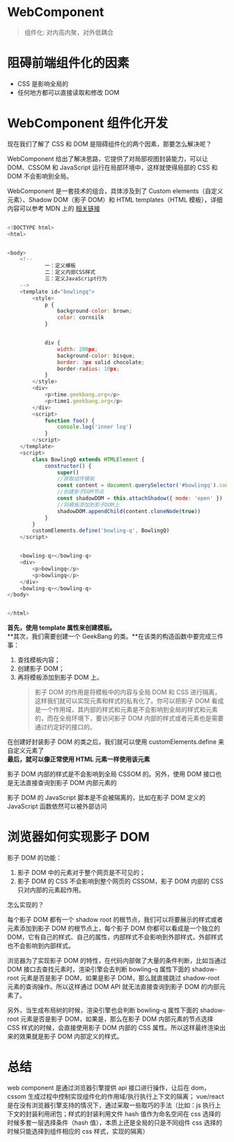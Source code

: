 # WebComponent

> 组件化: 对内高内聚，对外低耦合

# 阻碍前端组件化的因素

- CSS 是影响全局的
- 任何地方都可以直接读取和修改 DOM

# WebComponent 组件化开发

现在我们了解了 CSS 和 DOM 是阻碍组件化的两个因素，那要怎么解决呢？

WebComponent 给出了解决思路，它提供了对局部视图封装能力，可以让 DOM、CSSOM 和 JavaScript 运行在局部环境中，这样就使得局部的 CSS 和 DOM 不会影响到全局。

WebComponent 是一套技术的组合，具体涉及到了 Custom elements（自定义元素）、Shadow DOM（影子 DOM）和 HTML templates（HTML 模板），详细内容可以参考 MDN 上的 [相关链接](https://developer.mozilla.org/zh-CN/docs/Web/Web_Components)

```javascript

<!DOCTYPE html>
<html>


<body>
    <!--
            一：定义模板
            二：定义内部CSS样式
            三：定义JavaScript行为
    -->
    <template id="bowlingq">
        <style>
            p {
                background-color: brown;
                color: cornsilk
            }


            div {
                width: 200px;
                background-color: bisque;
                border: 3px solid chocolate;
                border-radius: 10px;
            }
        </style>
        <div>
            <p>time.geekbang.org</p>
            <p>time1.geekbang.org</p>
        </div>
        <script>
            function foo() {
                console.log('inner log')
            }
        </script>
    </template>
    <script>
        class BowlingQ extends HTMLElement {
            constructor() {
                super()
                //获取组件模板
                const content = document.querySelector('#bowlingq').content
                //创建影子DOM节点
                const shadowDOM = this.attachShadow({ mode: 'open' })
                //将模板添加到影子DOM上
                shadowDOM.appendChild(content.cloneNode(true))
            }
        }
        customElements.define('bowling-q', BowlingQ)
    </script>


    <bowling-q></bowling-q>
    <div>
        <p>bowlingq</p>
        <p>bowlingq</p>
    </div>
    <bowling-q></bowling-q>
</body>


</html>
```

**首先，使用 template 属性来创建模板。**<br />**其次，我们需要创建一个 GeekBang 的类。**在该类的构造函数中要完成三件事：

1. 查找模板内容；
1. 创建影子 DOM；
1. 再将模板添加到影子 DOM 上。
   > 影子 DOM 的作用是将模板中的内容与全局 DOM 和 CSS 进行隔离，这样我们就可以实现元素和样式的私有化了。你可以把影子 DOM 看成是一个作用域，其内部的样式和元素是不会影响到全局的样式和元素的，而在全局环境下，要访问影子 DOM 内部的样式或者元素也是需要通过约定好的接口的。

在创建好封装影子 DOM 的类之后，我们就可以使用 customElements.define 来自定义元素了<br />**最后，就可以像正常使用 HTML 元素一样使用该元素**

影子 DOM 内部的样式是不会影响到全局 CSSOM 的。另外，使用 DOM 接口也是无法直接查询到影子 DOM 内部元素的

影子 DOM 的 JavaScript 脚本是不会被隔离的，比如在影子 DOM 定义的 JavaScript 函数依然可以被外部访问

# 浏览器如何实现影子 DOM

影子 DOM 的功能：

1. 影子 DOM 中的元素对于整个网页是不可见的；
1. 影子 DOM 的 CSS 不会影响到整个网页的 CSSOM，影子 DOM 内部的 CSS 只对内部的元素起作用。

怎么实现的？

每个影子 DOM 都有一个 shadow root 的根节点，我们可以将要展示的样式或者元素添加到影子 DOM 的根节点上，每个影子 DOM 你都可以看成是一个独立的 DOM，它有自己的样式、自己的属性，内部样式不会影响到外部样式，外部样式也不会影响到内部样式。

浏览器为了实现影子 DOM 的特性，在代码内部做了大量的条件判断，比如当通过 DOM 接口去查找元素时，渲染引擎会去判断 bowling-q 属性下面的 shadow-root 元素是否是影子 DOM，如果是影子 DOM，那么就直接跳过 shadow-root 元素的查询操作。所以这样通过 DOM API 就无法直接查询到影子 DOM 的内部元素了。

另外，当生成布局树的时候，渲染引擎也会判断 bowling-q 属性下面的 shadow-root 元素是否是影子 DOM，如果是，那么在影子 DOM 内部元素的节点选择 CSS 样式的时候，会直接使用影子 DOM 内部的 CSS 属性。所以这样最终渲染出来的效果就是影子 DOM 内部定义的样式。

# 总结

web component 是通过浏览器引擎提供 api 接口进行操作，让后在 dom，cssom 生成过程中控制实现组件化的作用域/执行执行上下文的隔离； vue/react 是在没有浏览器引擎支持的情况下，通过采取一些取巧的手法（比如：js 执行上下文的封装利用闭包；样式的封装利用文件 hash 值作为命名空间在 css 选择的时候多套一层选择条件（hash 值），本质上还是全局的只是不同组件 css 选择的时候只能选择到组件相应的 css 样式，实现的隔离）

